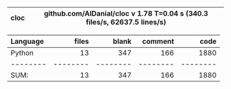cloc|github.com/AlDanial/cloc v 1.78  T=0.04 s (340.3 files/s, 62637.5 lines/s)
--- | ---

Language|files|blank|comment|code
:-------|-------:|-------:|-------:|-------:
Python|13|347|166|1880
--------|--------|--------|--------|--------
SUM:|13|347|166|1880

